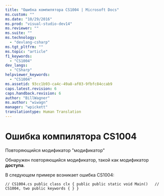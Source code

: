 ```yaml
---
title: "Ошибка компилятора CS1004 | Microsoft Docs"
ms.custom: ""
ms.date: "10/29/2016"
ms.prod: "visual-studio-dev14"
ms.reviewer: ""
ms.suite: ""
ms.technology: 
  - "devlang-csharp"
ms.tgt_pltfrm: ""
ms.topic: "article"
f1_keywords: 
  - "CS1004"
dev_langs: 
  - "CSharp"
helpviewer_keywords: 
  - "CS1004"
ms.assetid: 93cc1b93-ca4c-49a8-af03-9fbfc84ccab9
caps.latest.revision: 6
caps.handback.revision: 6
author: "BillWagner"
ms.author: "wiwagn"
manager: "wpickett"
translationtype: Human Translation
---
```

# Ошибка компилятора CS1004
Повторяющийся модификатор "модификатор"  
  
 Обнаружен повторяющийся модификатор, такой как модификатор **доступа**.  
  
 В следующем примере возникает ошибка CS1004:  
  
```  
// CS1004.cs public class clx { public public static void Main()   // CS1004, two public keywords { } }  
```